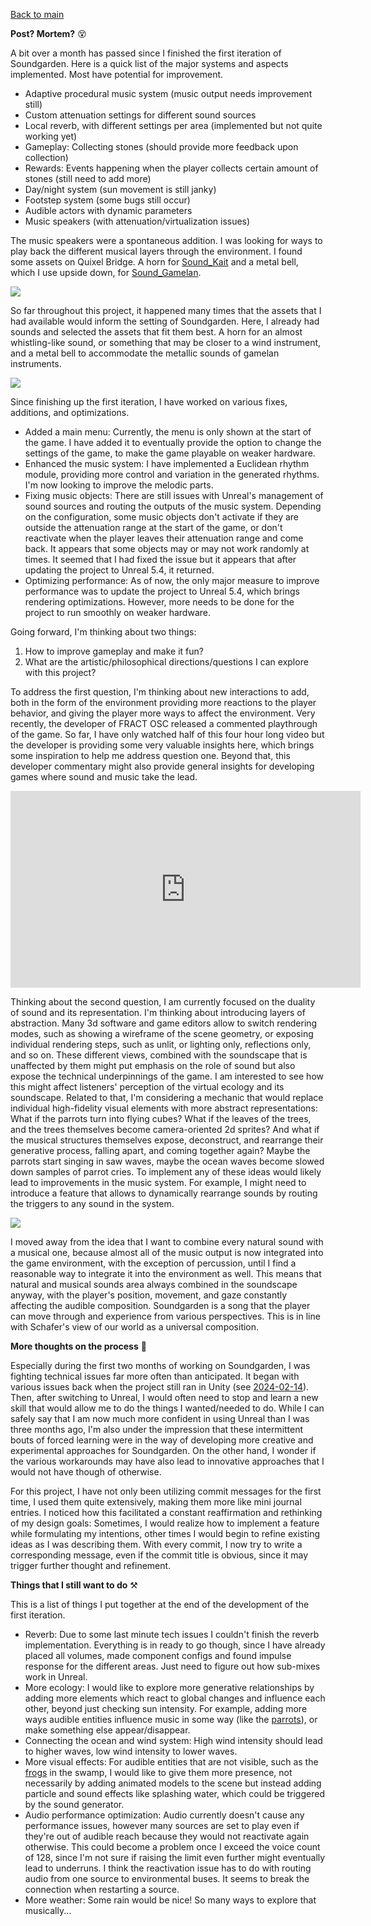 [Back to main](index.html)

**Post? Mortem?** 😵

A bit over a month has passed since I finished the first iteration of Soundgarden. Here is a quick list of the major systems and aspects implemented. Most have potential for improvement.
- Adaptive procedural music system (music output needs improvement still)
- Custom attenuation settings for different sound sources
- Local reverb, with different settings per area (implemented but not quite working yet)
- Gameplay: Collecting stones (should provide more feedback upon collection)
- Rewards: Events happening when the player collects certain amount of stones (still need to add more)
- Day/night system (sun movement is still janky)
- Footstep system (some bugs still occur)
- Audible actors with dynamic parameters
- Music speakers (with attenuation/virtualization issues)

The music speakers were a spontaneous addition. I was looking for ways to play back the different musical layers through the environment. I found some assets on Quixel Bridge. A horn for [Sound_Kait](Sound_Kait.md) and a metal bell, which I use upside down, for [Sound_Gamelan](Sound_Gamelan.md).


![](attachments/Pasted%20image%2020240609120053.png)


So far throughout this project, it happened many times that the assets that I had available would inform the setting of Soundgarden. Here, I already had sounds and selected the assets that fit them best. A horn for an almost whistling-like sound, or something that may be closer to a wind instrument, and a metal bell to accommodate the metallic sounds of gamelan instruments.


![](attachments/Pasted%20image%2020240609120144.png)


 Since finishing up the first iteration, I have worked on various fixes, additions, and optimizations.
- Added a main menu: Currently, the menu is only shown at the start of the game. I have added it to eventually provide the option to change the settings of the game, to make the game playable on weaker hardware.
- Enhanced the music system: I have implemented a Euclidean rhythm module, providing more control and variation in the generated rhythms. I'm now looking to improve the melodic parts.
- Fixing music objects: There are still issues with Unreal's management of sound sources and routing the outputs of the music system. Depending on the configuration, some music objects don't activate if they are outside the attenuation range at the start of the game, or don't reactivate when the player leaves their attenuation range and come back. It appears that some objects may or may not work randomly at times. It seemed that I had fixed the issue but it appears that after updating the project to Unreal 5.4, it returned.
- Optimizing performance: As of now, the only major measure to improve performance was to update the project to Unreal 5.4, which brings rendering optimizations. However, more needs to be done for the project to run smoothly on weaker hardware.

Going forward, I'm thinking about two things:
1. How to improve gameplay and make it fun?
2. What are the artistic/philosophical directions/questions I can explore with this project?

To address the first question, I'm thinking about new interactions to add, both in the form of the environment providing more reactions to the player behavior, and giving the player more ways to affect the environment. Very recently, the developer of FRACT OSC released a commented playthrough of the game. So far, I have only watched half of this four hour long video but the developer is providing some very valuable insights here, which brings some inspiration to help me address question one. Beyond that, this developer commentary might also provide general insights for developing games where sound and music take the lead.


<iframe width="560" height="315" src="https://www.youtube.com/embed/NFeo0qAYQFo?si=Jr5m-0Xk98ECfPAB" title="YouTube video player" frameborder="0" allow="accelerometer; autoplay; clipboard-write; encrypted-media; gyroscope; picture-in-picture; web-share" referrerpolicy="strict-origin-when-cross-origin" allowfullscreen></iframe>


Thinking about the second question, I am currently focused on the duality of sound and its representation. I'm thinking about introducing layers of abstraction. Many 3d software and game editors allow to switch rendering modes, such as showing a wireframe of the scene geometry, or exposing individual rendering steps, such as unlit, or lighting only, reflections only, and so on. These different views, combined with the soundscape that is unaffected by them might put emphasis on the role of sound but also expose the technical underpinnings of the game. I am interested to see how this might affect listeners' perception of the virtual ecology and its soundscape. Related to that, I'm considering a mechanic that would replace individual high-fidelity visual elements with more abstract representations: What if the parrots turn into flying cubes? What if the leaves of the trees, and the trees themselves become camera-oriented 2d sprites? And what if the musical structures themselves expose, deconstruct, and rearrange their generative process, falling apart, and coming together again? Maybe the parrots start singing in saw waves, maybe the ocean waves become slowed down samples of parrot cries.
To implement any of these ideas would likely lead to improvements in the music system. For example, I might need to introduce a feature that allows to dynamically rearrange sounds by routing the triggers to any sound in the system.


![](attachments/Pasted%20image%2020240609102221.png)


I moved away from the idea that I want to combine every natural sound with a musical one, because almost all of the music output is now integrated into the game environment, with the exception of percussion, until I find a reasonable way to integrate it into the environment as well. This means that natural and musical sounds area always combined in the soundscape anyway, with the player's position, movement, and gaze constantly affecting the audible composition. Soundgarden is a song that the player can move through and experience from various perspectives. This is in line with Schafer's view of our world as a universal composition.


**More thoughts on the process** 📝

Especially during the first two months of working on Soundgarden, I was fighting technical issues far more often than anticipated. It began with various issues back when the project still ran in Unity (see [2024-02-14](2024-02-14.md)). Then, after switching to Unreal, I would often need to stop and learn a new skill that would allow me to do the things I wanted/needed to do. While I can safely say that I am now much more confident in using Unreal than I was three months ago, I'm also under the impression that these intermittent bouts of forced learning were in the way of developing more creative and experimental approaches for Soundgarden. On the other hand, I wonder if the various workarounds may have also lead to innovative approaches that I would not have though of otherwise.

For this project, I have not only been utilizing commit messages for the first time, I used them quite extensively, making them more like mini journal entries. I noticed how this facilitated a constant reaffirmation and rethinking of my design goals: Sometimes, I would realize how to implement a feature while formulating my intentions, other times I would begin to refine existing ideas as I was describing them. With every commit, I now try to write a corresponding message, even if the commit title is obvious, since it may trigger further thought and refinement.


**Things that I still want to do** ⚒️

This is a list of things I put together at the end of the development of the first iteration.
- Reverb: Due to some last minute tech issues I couldn't finish the reverb implementation. Everything is in ready to go though, since I have already placed all volumes, made component configs and found impulse response for the different areas. Just need to figure out how sub-mixes work in Unreal.
- More ecology: I would like to explore more generative relationships by adding more elements which react to global changes and influence each other, beyond just checking sun intensity. For example, adding more ways audible entities influence music in some way (like the [parrots](Sound_Parrots.md)), or make something else appear/disappear.
- Connecting the ocean and wind system: High wind intensity should lead to higher waves, low wind intensity to lower waves.
- More visual effects: For audible entities that are not visible, such as the [frogs](Sound_Frogs.md) in the swamp, I would like to give them more presence, not necessarily by adding animated models to the scene but instead adding particle and sound effects like splashing water, which could be triggered by the sound generator.
- Audio performance optimization: Audio currently doesn't cause any performance issues, however many sources are set to play even if they're out of audible reach because they would not reactivate again otherwise. This could become a problem once I exceed the voice count of 128, since I'm not sure if raising the limit even further might eventually lead to underruns. I think the reactivation issue has to do with routing audio from one source to environmental buses. It seems to break the connection when restarting a source.
- More weather: Some rain would be nice! So many ways to explore that musically...